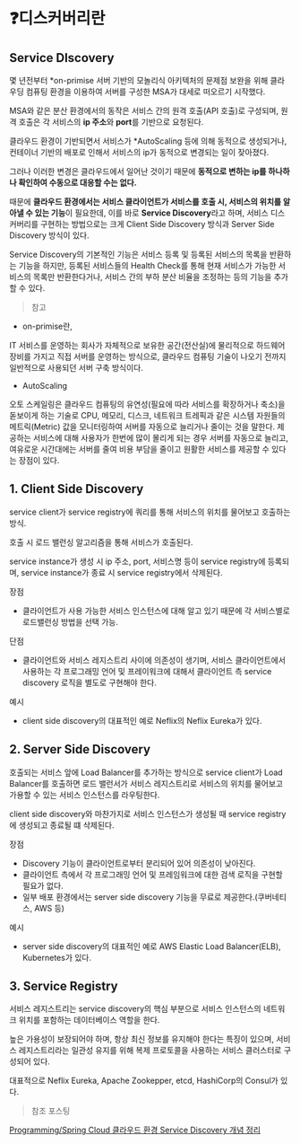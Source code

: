# ❓디스커버리란

## Service DIscovery

몇 년전부터 *on-primise 서버 기반의 모놀리식 아키텍처의 문제점 보완을 위해 클라우딩 컴퓨팅 환경을 이용하여 서버를 구성한 MSA가 대세로 떠오르기 시작했다.

MSA와 같은 분산 환경에서의 동작은 서비스 간의 원격 호출(API 호출)로 구성되며, 원격 호출은 각 서비스의 **ip 주소**와 **port**를 기반으로 요청된다.

클라우드 환경이 기반되면서 서비스가 *AutoScaling 등에 의해 동적으로 생성되거나, 컨테이너 기반의 배포로 인해서 서비스의 ip가 동적으로 변경되는 일이 잦아졌다.

그러나 이러한 변경은 클라우드에서 일어난 것이기 때문에 **동적으로 변하는 ip를 하나하나 확인하여 수동으로 대응할 수는 없다.**

때문에 **클라우드 환경에서는 서비스 클라이언트가 서비스를 호출 시, 서비스의 위치를 알아낼 수 있는 기능**이 필요한데, 이를 바로 **Service Discovery**라고 하며, 서비스 디스커버리를 구현하는 방법으로는 크게 Client Side Discovery 방식과 Server Side Discovery 방식이 있다.

Service Discovery의 기본적인 기능은 서비스 등록 및 등록된 서비스의 목록을 반환하는 기능을 하지만, 등록된 서비스들의 Health Check를 통해 현재 서비스가 가능한 서비스의 목록만 반환한다거나, 서비스 간의 부하 분산 비율을 조정하는 등의 기능을 추가할 수 있다.

> 참고

- on-primise란,

IT 서비스를 운영하는 회사가 자체적으로 보유한 공간(전산실)에 물리적으로 하드웨어 장비를 가지고 직접 서버를 운영하는 방식으로, 클라우드 컴퓨팅 기술이 나오기 전까지 일반적으로 사용되던 서버 구축 방식이다.

- AutoScaling

오토 스케일링은 클라우드 컴퓨팅의 유연성(필요에 따라 서비스를 확장하거나 축소)을 돋보이게 하는 기술로 CPU, 메모리, 디스크, 네트워크 트레픽과 같은 시스템 자원들의 메트릭(Metric) 값을 모니터링하여 서버를 자동으로 늘리거나 줄이는 것을 말한다. 제공하는 서비스에 대해 사용자가 한번에 많이 몰리게 되는 경우 서버를 자동으로 늘리고, 여유로운 시간대에는 서버를 줄여 비용 부담을 줄이고 원활한 서비스를 제공할 수 있다는 장점이 있다.

## 1. Client Side Discovery

service client가 service registry에 쿼리를 통해 서비스의 위치를 물어보고 호출하는 방식.

호출 시 로드 밸런싱 알고리즘을 통해 서비스가 호출된다.

service instance가 생성 시 ip 주소, port, 서비스명 등이 service registry에 등록되며, service instance가 종료 시 service registry에서 삭제된다.

장점

- 클라이언트가 사용 가능한 서비스 인스턴스에 대해 알고 있기 때문에 각 서비스별로 로드밸런싱 방법을 선택 가능.

단점

- 클라이언트와 서비스 레지스트리 사이에 의존성이 생기며, 서비스 클라이언트에서 사용하는 각 프로그래밍 언어 및 프레이워크에 대해서 클라이언트 측 service discovery 로직을 별도로 구현해야 한다.

예시

- client side discovery의 대표적인 예로 Neflix의 Neflix Eureka가 있다.

## 2. Server Side Discovery

호출되는 서비스 앞에 Load Balancer를 추가하는 방식으로 service client가 Load Balancer를 호출하면 로드 밸런서가 서비스 레지스트리로 서비스의 위치를 물어보고 가용할 수 있는 서비스 인스턴스를 라우팅한다.

client side discovery와 마찬가지로 서비스 인스턴스가 생성될 때 service registry에 생성되고 종료될 떄 삭제된다.

장점

- Discovery 기능이 클라이언트로부터 분리되어 있어 의존성이 낮아진다.
- 클라이언트 측에서 각 프로그래밍 언어 및 프레임워크에 대한 검색 로직을 구현할 필요가 없다.
- 일부 배포 환경에서는 server side discovery 기능을 무료로 제공한다.(쿠버네티스, AWS 등)

예시

- server side discovery의 대표적인 예로 AWS Elastic Load Balancer(ELB), Kubernetes가 있다.

## 3. Service Registry

서비스 레지스트리는 service discovery의 핵심 부분으로 서비스 인스턴스의 네트워크 위치를 포함하는 데이터베이스 역할을 한다.

높은 가용성이 보장되어야 하며, 항상 최신 정보를 유지해야 한다는 특징이 있으며, 서비스 레지스트리라는 일관성 유지를 위해 복제 프로토콜을 사용하는 서비스 클러스터로 구성되어 있다.

대표적으로 Neflix Eureka, Apache Zookepper, etcd, HashiCorp의 Consul가 있다.


>  참조 포스팅

[Programming/Spring Cloud 클라우드 환경 Service Discovery 개념 정리](https://wildeveloperetrain.tistory.com/202)
